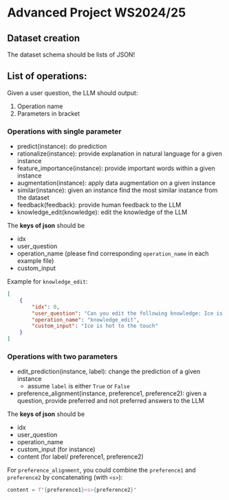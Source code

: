 # Advanced Project WS2024/25

## Dataset creation
The dataset schema should be lists of JSON!

## List of operations: 
Given a user question, the LLM should output: 
1. Operation name 
2. Parameters in bracket

### Operations with single parameter

- predict(instance): do prediction 
- rationalize(instance): provide explanation in natural language for a given instance 
- feature_importance(instance): provide important words within a given instance 
- augmentation(instance): apply data augmentation on a given instance 
- similar(instance): given an instance find the most similar instance from the dataset 
- feedback(feedback): provide human feedback to the LLM 
- knowledge_edit(knowledge): edit the knowledge of the LLM 

The **keys of json** should be
- idx
- user_question
- operation_name (please find corresponding `operation_name` in each example file)
- custom_input

Example for `knowledge_edit`:
```json
[
    {
    	"idx": 0,
    	"user_question": "Can you edit the following knowledge: Ice is hot to the touch.",
        "operation_name": "knowledge_edit",
        "custom_input": "Ice is hot to the touch"
	}
]
```

### Operations with two parameters
- edit_prediction(instance, label): change the prediction of a given instance 
  - assume `label` is either `True` or `False` 
- preference_alignment(instance, preference1, preference2): given a question, provide preferred and not preferred answers to the LLM 

The **keys of json** should be
- idx
- user_question
- operation_name
- custom_input (for instance)
- content (for label/ preference1, preference2)

For `preference_alignment`, you could combine the `preference1` and `preference2` by concatenating (with `<s>`):
```python
content = f"{preference1}<s>{preference2}"
```
